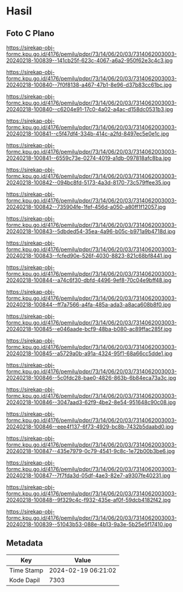 # Hasil

## Foto C Plano

https://sirekap-obj-formc.kpu.go.id/4176/pemilu/pdpr/73/14/06/20/03/7314062003003-20240218-100839--141cb25f-623c-4067-a6a2-950f62e3c4c3.jpg

https://sirekap-obj-formc.kpu.go.id/4176/pemilu/pdpr/73/14/06/20/03/7314062003003-20240218-100840--7f0f8138-a467-47b1-8e96-d37b83cc61bc.jpg

https://sirekap-obj-formc.kpu.go.id/4176/pemilu/pdpr/73/14/06/20/03/7314062003003-20240218-100840--c6204e91-17c0-4a02-a4ac-d158dc0531b3.jpg

https://sirekap-obj-formc.kpu.go.id/4176/pemilu/pdpr/73/14/06/20/03/7314062003003-20240218-100841--c5f47df4-334b-414c-a2fd-8497ec5e0e1c.jpg

https://sirekap-obj-formc.kpu.go.id/4176/pemilu/pdpr/73/14/06/20/03/7314062003003-20240218-100841--6559c73e-0274-4019-a1db-097818afc8ba.jpg

https://sirekap-obj-formc.kpu.go.id/4176/pemilu/pdpr/73/14/06/20/03/7314062003003-20240218-100842--094bc8fd-5173-4a3d-8170-73c579ffee35.jpg

https://sirekap-obj-formc.kpu.go.id/4176/pemilu/pdpr/73/14/06/20/03/7314062003003-20240218-100842--735904fe-1fef-456d-a050-a80ff1f12057.jpg

https://sirekap-obj-formc.kpu.go.id/4176/pemilu/pdpr/73/14/06/20/03/7314062003003-20240218-100843--5dbded54-35ea-4a96-b05c-b971a9b4718d.jpg

https://sirekap-obj-formc.kpu.go.id/4176/pemilu/pdpr/73/14/06/20/03/7314062003003-20240218-100843--fcfed90e-526f-4030-8823-821c68bf8441.jpg

https://sirekap-obj-formc.kpu.go.id/4176/pemilu/pdpr/73/14/06/20/03/7314062003003-20240218-100844--a74c6f30-dbfd-4496-9ef8-70c04e9bff48.jpg

https://sirekap-obj-formc.kpu.go.id/4176/pemilu/pdpr/73/14/06/20/03/7314062003003-20240218-100844--ff7a7566-a4fa-485a-ada3-a8aca608b8f0.jpg

https://sirekap-obj-formc.kpu.go.id/4176/pemilu/pdpr/73/14/06/20/03/7314062003003-20240218-100845--e046aade-bcf9-48ba-b080-ac89ffac285f.jpg

https://sirekap-obj-formc.kpu.go.id/4176/pemilu/pdpr/73/14/06/20/03/7314062003003-20240218-100845--a5729a0b-a91a-4324-95f1-68a66cc5dde1.jpg

https://sirekap-obj-formc.kpu.go.id/4176/pemilu/pdpr/73/14/06/20/03/7314062003003-20240218-100846--5c0fdc28-bae0-4826-863b-6b84eca73a3c.jpg

https://sirekap-obj-formc.kpu.go.id/4176/pemilu/pdpr/73/14/06/20/03/7314062003003-20240218-100846--3047aad3-62f9-4be2-8e54-951648c90c08.jpg

https://sirekap-obj-formc.kpu.go.id/4176/pemilu/pdpr/73/14/06/20/03/7314062003003-20240218-100846--eee4f137-6f73-4929-bc8b-7432b5daabd0.jpg

https://sirekap-obj-formc.kpu.go.id/4176/pemilu/pdpr/73/14/06/20/03/7314062003003-20240218-100847--435e7979-0c79-4541-9c8c-1e72b00b3be6.jpg

https://sirekap-obj-formc.kpu.go.id/4176/pemilu/pdpr/73/14/06/20/03/7314062003003-20240218-100847--7f7fda3d-05df-4ae3-82e7-a9307fe40231.jpg

https://sirekap-obj-formc.kpu.go.id/4176/pemilu/pdpr/73/14/06/20/03/7314062003003-20240218-100848--9f329c4c-f932-435e-af0f-59dcb4182f42.jpg

https://sirekap-obj-formc.kpu.go.id/4176/pemilu/pdpr/73/14/06/20/03/7314062003003-20240218-100839--51043b53-088e-4b13-9a3e-5b25e5f17410.jpg


## Metadata

| Key        | Value               |
| ---------- | ------------------- |
| Time Stamp | 2024-02-19 06:21:02 |
| Kode Dapil | 7303                |




